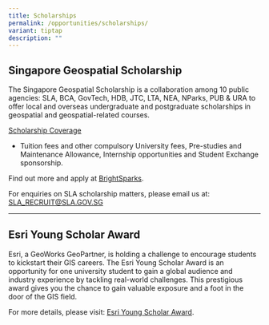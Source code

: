 ```yaml
---
title: Scholarships
permalink: /opportunities/scholarships/
variant: tiptap
description: ""
---
```

<h2>Singapore Geospatial Scholarship</h2><p>The Singapore Geospatial Scholarship is a collaboration among 10 public agencies: SLA, BCA, GovTech, HDB, JTC, LTA, NEA, NParks, PUB &amp; URA to offer local and overseas undergraduate and postgraduate scholarships in geospatial and geospatial-related courses.</p><p><u>Scholarship Coverage</u></p><ul data-tight="true" class="tight"><li><p>Tuition fees and other compulsory University fees, Pre-studies and Maintenance Allowance, Internship opportunities and Student Exchange sponsorship.</p></li></ul><p>Find out more and apply at <a href="https://brightsparks.com.sg/profile/sla/index.php" rel="noopener noreferrer nofollow" target="">BrightSparks</a>.</p><p>For enquiries on SLA scholarship matters, please email us at: <a href="https://brightsparks.com.sg/profile/sla/index.php" rel="noopener noreferrer nofollow" target="_blank">SLA_RECRUIT@SLA.GOV.SG</a></p><hr><h2>Esri Young Scholar Award</h2><p>Esri, a GeoWorks GeoPartner, is holding a challenge to encourage students to kickstart their GIS careers. The Esri Young Scholar Award is an opportunity for one university student to gain a global audience and industry experience by tackling real-world challenges. This prestigious award gives you the chance to gain valuable exposure and a foot in the door of the GIS field.</p><p>For more details, please visit: <a href="https://esrisingapore.com.sg/esri-young-scholar-award" rel="noopener noreferrer nofollow" target="_blank">Esri Young Scholar Award</a>.</p>